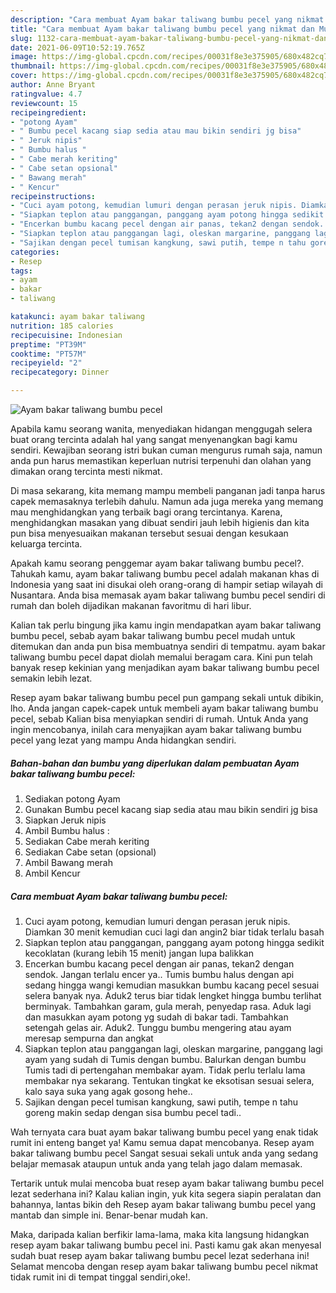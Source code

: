 ```yaml
---
description: "Cara membuat Ayam bakar taliwang bumbu pecel yang nikmat dan Mudah Dibuat"
title: "Cara membuat Ayam bakar taliwang bumbu pecel yang nikmat dan Mudah Dibuat"
slug: 1132-cara-membuat-ayam-bakar-taliwang-bumbu-pecel-yang-nikmat-dan-mudah-dibuat
date: 2021-06-09T10:52:19.765Z
image: https://img-global.cpcdn.com/recipes/00031f8e3e375905/680x482cq70/ayam-bakar-taliwang-bumbu-pecel-foto-resep-utama.jpg
thumbnail: https://img-global.cpcdn.com/recipes/00031f8e3e375905/680x482cq70/ayam-bakar-taliwang-bumbu-pecel-foto-resep-utama.jpg
cover: https://img-global.cpcdn.com/recipes/00031f8e3e375905/680x482cq70/ayam-bakar-taliwang-bumbu-pecel-foto-resep-utama.jpg
author: Anne Bryant
ratingvalue: 4.7
reviewcount: 15
recipeingredient:
- "potong Ayam"
- " Bumbu pecel kacang siap sedia atau mau bikin sendiri jg bisa"
- " Jeruk nipis"
- " Bumbu halus "
- " Cabe merah keriting"
- " Cabe setan opsional"
- " Bawang merah"
- " Kencur"
recipeinstructions:
- "Cuci ayam potong, kemudian lumuri dengan perasan jeruk nipis. Diamkan 30 menit kemudian cuci lagi dan angin2 biar tidak terlalu basah"
- "Siapkan teplon atau panggangan, panggang ayam potong hingga sedikit kecoklatan (kurang lebih 15 menit) jangan lupa balikkan"
- "Encerkan bumbu kacang pecel dengan air panas, tekan2 dengan sendok. Jangan terlalu encer ya.. Tumis bumbu halus dengan api sedang hingga wangi kemudian masukkan bumbu kacang pecel sesuai selera banyak nya. Aduk2 terus biar tidak lengket hingga bumbu terlihat berminyak. Tambahkan garam, gula merah, penyedap rasa. Aduk lagi dan masukkan ayam potong yg sudah di bakar tadi. Tambahkan setengah gelas air. Aduk2. Tunggu bumbu mengering atau ayam meresap sempurna dan angkat"
- "Siapkan teplon atau panggangan lagi, oleskan margarine, panggang lagi ayam yang sudah di Tumis dengan bumbu. Balurkan dengan bumbu Tumis tadi di pertengahan membakar ayam. Tidak perlu terlalu lama membakar nya sekarang. Tentukan tingkat ke eksotisan sesuai selera, kalo saya suka yang agak gosong hehe.."
- "Sajikan dengan pecel tumisan kangkung, sawi putih, tempe n tahu goreng makin sedap dengan sisa bumbu pecel tadi.."
categories:
- Resep
tags:
- ayam
- bakar
- taliwang

katakunci: ayam bakar taliwang 
nutrition: 185 calories
recipecuisine: Indonesian
preptime: "PT39M"
cooktime: "PT57M"
recipeyield: "2"
recipecategory: Dinner

---
```



![Ayam bakar taliwang bumbu pecel](https://img-global.cpcdn.com/recipes/00031f8e3e375905/680x482cq70/ayam-bakar-taliwang-bumbu-pecel-foto-resep-utama.jpg)

Apabila kamu seorang wanita, menyediakan hidangan menggugah selera buat orang tercinta adalah hal yang sangat menyenangkan bagi kamu sendiri. Kewajiban seorang istri bukan cuman mengurus rumah saja, namun anda pun harus memastikan keperluan nutrisi terpenuhi dan olahan yang dimakan orang tercinta mesti nikmat.

Di masa  sekarang, kita memang mampu membeli panganan jadi tanpa harus capek memasaknya terlebih dahulu. Namun ada juga mereka yang memang mau menghidangkan yang terbaik bagi orang tercintanya. Karena, menghidangkan masakan yang dibuat sendiri jauh lebih higienis dan kita pun bisa menyesuaikan makanan tersebut sesuai dengan kesukaan keluarga tercinta. 



Apakah kamu seorang penggemar ayam bakar taliwang bumbu pecel?. Tahukah kamu, ayam bakar taliwang bumbu pecel adalah makanan khas di Indonesia yang saat ini disukai oleh orang-orang di hampir setiap wilayah di Nusantara. Anda bisa memasak ayam bakar taliwang bumbu pecel sendiri di rumah dan boleh dijadikan makanan favoritmu di hari libur.

Kalian tak perlu bingung jika kamu ingin mendapatkan ayam bakar taliwang bumbu pecel, sebab ayam bakar taliwang bumbu pecel mudah untuk ditemukan dan anda pun bisa membuatnya sendiri di tempatmu. ayam bakar taliwang bumbu pecel dapat diolah memalui beragam cara. Kini pun telah banyak resep kekinian yang menjadikan ayam bakar taliwang bumbu pecel semakin lebih lezat.

Resep ayam bakar taliwang bumbu pecel pun gampang sekali untuk dibikin, lho. Anda jangan capek-capek untuk membeli ayam bakar taliwang bumbu pecel, sebab Kalian bisa menyiapkan sendiri di rumah. Untuk Anda yang ingin mencobanya, inilah cara menyajikan ayam bakar taliwang bumbu pecel yang lezat yang mampu Anda hidangkan sendiri.

<!--inarticleads1-->

##### Bahan-bahan dan bumbu yang diperlukan dalam pembuatan Ayam bakar taliwang bumbu pecel:

1. Sediakan potong Ayam
1. Gunakan  Bumbu pecel kacang siap sedia atau mau bikin sendiri jg bisa
1. Siapkan  Jeruk nipis
1. Ambil  Bumbu halus :
1. Sediakan  Cabe merah keriting
1. Sediakan  Cabe setan (opsional)
1. Ambil  Bawang merah
1. Ambil  Kencur




<!--inarticleads2-->

##### Cara membuat Ayam bakar taliwang bumbu pecel:

1. Cuci ayam potong, kemudian lumuri dengan perasan jeruk nipis. Diamkan 30 menit kemudian cuci lagi dan angin2 biar tidak terlalu basah
1. Siapkan teplon atau panggangan, panggang ayam potong hingga sedikit kecoklatan (kurang lebih 15 menit) jangan lupa balikkan
1. Encerkan bumbu kacang pecel dengan air panas, tekan2 dengan sendok. Jangan terlalu encer ya.. Tumis bumbu halus dengan api sedang hingga wangi kemudian masukkan bumbu kacang pecel sesuai selera banyak nya. Aduk2 terus biar tidak lengket hingga bumbu terlihat berminyak. Tambahkan garam, gula merah, penyedap rasa. Aduk lagi dan masukkan ayam potong yg sudah di bakar tadi. Tambahkan setengah gelas air. Aduk2. Tunggu bumbu mengering atau ayam meresap sempurna dan angkat
1. Siapkan teplon atau panggangan lagi, oleskan margarine, panggang lagi ayam yang sudah di Tumis dengan bumbu. Balurkan dengan bumbu Tumis tadi di pertengahan membakar ayam. Tidak perlu terlalu lama membakar nya sekarang. Tentukan tingkat ke eksotisan sesuai selera, kalo saya suka yang agak gosong hehe..
1. Sajikan dengan pecel tumisan kangkung, sawi putih, tempe n tahu goreng makin sedap dengan sisa bumbu pecel tadi..




Wah ternyata cara buat ayam bakar taliwang bumbu pecel yang enak tidak rumit ini enteng banget ya! Kamu semua dapat mencobanya. Resep ayam bakar taliwang bumbu pecel Sangat sesuai sekali untuk anda yang sedang belajar memasak ataupun untuk anda yang telah jago dalam memasak.

Tertarik untuk mulai mencoba buat resep ayam bakar taliwang bumbu pecel lezat sederhana ini? Kalau kalian ingin, yuk kita segera siapin peralatan dan bahannya, lantas bikin deh Resep ayam bakar taliwang bumbu pecel yang mantab dan simple ini. Benar-benar mudah kan. 

Maka, daripada kalian berfikir lama-lama, maka kita langsung hidangkan resep ayam bakar taliwang bumbu pecel ini. Pasti kamu gak akan menyesal sudah buat resep ayam bakar taliwang bumbu pecel lezat sederhana ini! Selamat mencoba dengan resep ayam bakar taliwang bumbu pecel nikmat tidak rumit ini di tempat tinggal sendiri,oke!.

